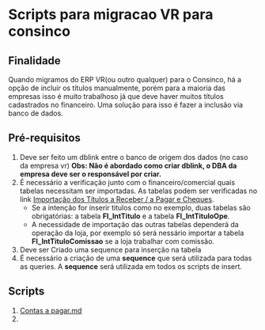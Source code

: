 # Scripts para migracao VR para consinco

## Finalidade
Quando migramos do ERP VR(ou outro qualquer) para o Consinco, há a opção de incluir os títulos manualmente, porém para a maioria das empresas isso é muito trabalhoso já que deve haver muitos títulos cadastrados no financeiro. Uma solução para isso é fazer a inclusão via banco de dados. 

## Pré-requisitos

1. Deve ser feito um dblink entre o banco de origem dos dados (no caso da empresa vr)
**Obs: Não é abordado como criar dblink, o DBA da empresa deve ser o responsável por criar.**
2. É necessário a verificação junto com o financeiro/comercial quais tabelas necessitam ser importadas. As tabelas podem ser verificadas no link [Importação dos Títulos a Receber / a Pagar e Cheques](https://tdn.totvs.com/pages/releaseview.action?pageId=573699157).
    - Se a intenção for inserir titulos como no exemplo, duas tabelas são obrigatórias: a tabela **FI_IntTitulo** e a tabela **FI_IntTituloOpe**.
    - A necessidade de importação das outras tabelas dependerá da operação da loja, por exemplo só será nessário importar a tabela **FI_IntTituloComissao** se a loja trabalhar com comissão.
3. Deve ser Criado uma sequence para inserção na tabela
4. É necessário a criação de uma **sequence** que será utilizada para todas as queries. A **sequence** será utilizada em todos os scripts de insert.

## Scripts

1. [Contas a pagar.md](https://github.com/werlleymendes/consultas_migracao_vr_consinco/blob/main/Contas%20a%20pagar.md)
2. 


